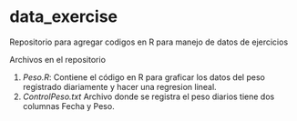 data_exercise
=============

Repositorio para agregar codigos en R para manejo de datos de ejercicios  

Archivos en el repositorio  
1. *Peso.R*: Contiene el código en R para graficar los datos del peso registrado diariamente y hacer una regresion lineal.  
2. *ControlPeso.txt* Archivo donde se registra el peso diarios tiene dos columnas Fecha y Peso.  
